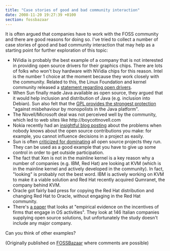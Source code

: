 ```yaml
---
title: "Case stories of good and bad community interaction"
date: 2008-11-20 19:27:39 +0100
section: fossbazaar
---
```


It is often argued that companies have to work with the FOSS community and
there are good reasons for doing so.  I've tried to collect a number of
case stories of good and bad community interaction that may help as a
starting point for further exploration of this topic:

<ul>

<li>NVidia is probably the best example of a company that is not interested
in providing open source drivers for their graphics chips.  There are lots
of folks who won't buy hardware with NVidia chips for this reason.  Intel
is the number 1 choice at the moment because they work closely with the
community.  Related to this, the Linux Foundation and kernel community
released a <a href =
"http://www.linuxfoundation.org/collaborate/workgroups/technical-advisory-board-tab/devicedriverstatement">statement
regarding open drivers</a>.</li>

<li>When Sun finally made Java available as open source, they argued that
it would help inclusion and distribution of Java (e.g. inclusion into
Debian).  Sun also felt that the <a href =
"http://www.linuxjournal.com/article/9624">GPL provides the strongest
protection</a> &quot;against misbehaviour by monopolists in the Java
platform&quot;.</li>

<li>The Novell/Microsoft deal was not perceived well by the community,
which led to web sites like http://boycottnovell.com</li>

<li>Nokia recently had an <a href =
"http://flors.wordpress.com/2008/06/16/nokia-the-unknown-open-source-contributor/">insightful
blog posting</a> about the problems when nobody knows about the open source
contributions you make: for example, you cannot influence decisions in a
project as easily.</li>

<li>Sun is often <a href = "http://lwn.net/Articles/280452/">criticized for
dominating</a> all open source projects they run.  They can be used as a
good example that you have to give up some control in order to get outside
participation.</li>

<li>The fact that Xen is not in the mainline kernel is a key reason why a
number of companies (e.g. IBM, Red Hat) are looking at KVM (which is in the
mainline kernel and actively developed in the community).  In fact,
"looking" is probably not the best word.  IBM is actively working on KVM to
make it a viable solution and Red Hat recently acquired Qumranet, the
company behind KVM.</li>

<li>Oracle got fairly bad press for copying the Red Hat distribution and
changing Red Hat to Oracle, without engaging in the Red Hat community.</li>

<li>There's <a href =
"http://firstmonday.org/ojs/index.php/fm/article/view/1242">a paper</a> that looks
at "empirical evidence on the incentives of firms that engage in OS
activities".  They look at 146 Italian companies supplying open source
solutions, but unfortunately the study doesn't include any major
company.</li>

</ul>

Can you think of other examples?

(Originally published on <a href = "https://fossbazaar.org/">FOSSBazaar</a>
where comments are possible)

